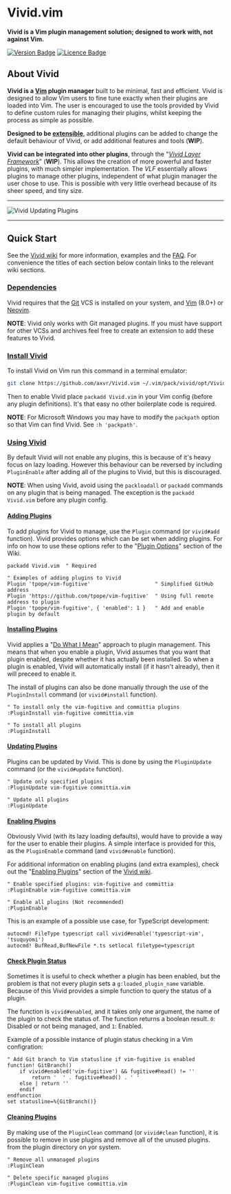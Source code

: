 # Vivid.vim

**Vivid is a Vim plugin management solution; designed to work with, not against
Vim.**

<!-- Badges made using https://shields.io/ -->
[![Version Badge](https://img.shields.io/badge/Version-v1.0.0--alpha.3-brightgreen.svg)](https://github.com/axvr/Vivid.vim/releases)
[![Licence Badge](https://img.shields.io/badge/Licence-MIT-blue.svg)](https://github.com/axvr/Vivid.vim/blob/master/LICENCE)


## About Vivid

**Vivid is a [Vim] plugin manager** built to be minimal, fast and efficient.
Vivid is designed to allow Vim users to fine tune exactly when their plugins are
loaded into Vim. The user is encouraged to use the tools provided by Vivid to
define custom rules for managing their plugins, whilst keeping the process as
simple as possible.

**Designed to be [extensible]()**, additional plugins can be added to change the
default behaviour of Vivid, or add additional features and tools (**WIP**).

**Vivid can be integrated into other plugins**, through the "[*Vivid Layer
Framework*]()" (**WIP**). This allows the creation of more powerful and faster
plugins, with much simpler implementation. The *VLF* essentially allows plugins
to manage other plugins, independent of what plugin manager the user chose to
use. This is possible with very little overhead because of its sheer speed, and
tiny size.


---

![Vivid Updating Plugins](https://github.com/axvr/codedump/raw/master/project-assets/Vivid.vim/vivid-update.png)

---


## Quick Start

See the [Vivid wiki] for more information, examples and the
[FAQ](https://github.com/axvr/Vivid.vim/wiki/FAQ). For convenience the titles of
each section below contain links to the relevant wiki sections.

### [Dependencies](https://github.com/axvr/Vivid.vim/wiki/Installing-Vivid#required-dependencies)

Vivid requires that the [Git](https://git-scm.com) VCS is installed on your
system, and [Vim] \(8.0+\) or [Neovim](https://neovim.io).

**NOTE**: Vivid only works with Git managed plugins. If you must have support
for other VCSs and archives feel free to create an extension to add these
features to Vivid.


### [Install Vivid](https://github.com/axvr/Vivid.vim/wiki/Installing-Vivid#how-to-install-vivid)

To install Vivid on Vim run this command in a terminal emulator:

```sh
git clone https://github.com/axvr/Vivid.vim ~/.vim/pack/vivid/opt/Vivid.vim
```

Then to enable Vivid place `packadd Vivid.vim` in your Vim config (before any
plugin definitions). It's that easy no other boilerplate code is required.

**NOTE**: For Microsoft Windows you may have to modify the `packpath` option so
that Vim can find Vivid. See `:h 'packpath'`.


### [Using Vivid]

By default Vivid will not enable any plugins, this is because of it's heavy
focus on lazy loading. However this behaviour can be reversed by including
`PluginEnable` after adding all of the plugins to Vivid, but this is
discouraged.

**NOTE**: When using Vivid, avoid using the `packloadall` or `packadd` commands
on any plugin that is being managed. The exception is the `packadd Vivid.vim`
before any plugin config.


#### [Adding Plugins](https://github.com/axvr/Vivid.vim/wiki/Managing-Plugins#adding-plugins)

To add plugins for Vivid to manage, use the `Plugin` command (or `vivid#add`
function). Vivid provides options which can be set when adding plugins. For info
on how to use these options refer to the "[Plugin
Options](https://github.com/axvr/Vivid.vim/wiki/Managing-Plugins#plugin-options)"
section of the Wiki.

```vim
packadd Vivid.vim  " Required

" Examples of adding plugins to Vivid
Plugin 'tpope/vim-fugitive'                     " Simplified GitHub address
Plugin 'https://github.com/tpope/vim-fugitive'  " Using full remote address to plugin
Plugin 'tpope/vim-fugitive', { 'enabled': 1 }   " Add and enable plugin by default
```


#### [Installing Plugins](https://github.com/axvr/Vivid.vim/wiki/Managing-Plugins#installing-plugins)

<!-- TODO maybe mention the "Principle of least astonishment" -->
Vivid applies a "[Do What I Mean](https://en.wikipedia.org/wiki/DWIM)" approach
to plugin management. This means that when you enable a plugin, Vivid assumes
that you want that plugin enabled, despite whether it has actually been
installed. So when a plugin is enabled, Vivid will automatically install (if it
hasn't already), then it will preceed to enable it.

The install of plugins can also be done manually through the use of the
`PluginInstall` command (or `vivid#install` function).

```vim
" To install only the vim-fugitive and committia plugins
:PluginInstall vim-fugitive committia.vim

" To install all plugins
:PluginInstall
```


#### [Updating Plugins](https://github.com/axvr/Vivid.vim/wiki/Managing-Plugins#updating-plugins)

Plugins can be updated by Vivid. This is done by using the `PluginUpdate`
command (or the `vivid#update` function).

```vim
" Update only specified plugins
:PluginUpdate vim-fugitive committia.vim

" Update all plugins
:PluginUpdate
```


#### [Enabling Plugins]

Obviously Vivid (with its lazy loading defaults), would have to provide a way
for the user to enable their plugins. A simple interface is provided for this,
as the `PluginEnable` command (and `vivid#enable` function).

For additional information on enabling plugins (and extra examples), check out
the "[Enabling Plugins]" section of the [Vivid wiki].

```vim
" Enable specified plugins: vim-fugitive and committia
:PluginEnable vim-fugitive committia.vim

" Enable all plugins (Not recommended)
:PluginEnable
```

This is an example of a possible use case, for TypeScript development:

```vim
autocmd! FileType typescript call vivid#enable('typescript-vim', 'tsuquyomi')
autocmd! BufRead,BufNewFile *.ts setlocal filetype=typescript
```


#### [Check Plugin Status](https://github.com/axvr/Vivid.vim/wiki/Managing-Plugins#check-plugin-status)

Sometimes it is useful to check whether a plugin has been enabled, but the
problem is that not every plugin sets a `g:loaded_plugin_name` variable. Because
of this Vivid provides a simple function to query the status of a plugin.

The function is `vivid#enabled`, and it takes only one argument, the name of the
plugin to check the status of. The function returns a boolean result. `0`:
Disabled or not being managed, and `1`: Enabled.

Example of a possible instance of plugin status checking in a Vim configration:

```vim
" Add Git branch to Vim statusline if vim-fugitive is enabled
function! GitBranch()
    if vivid#enabled('vim-fugitive') && fugitive#head() != ''
        return '  ' . fugitive#head() . ' '
    else | return ''
    endif
endfunction
set statusline=%{GitBranch()}
```


#### [Cleaning Plugins](https://github.com/axvr/Vivid.vim/wiki/Managing-Plugins#cleaning-plugins)

By making use of the `PluginClean` command (or `vivid#clean` function), it is
possible to remove in use plugins and remove all of the unused plugins. from the
plugin directory on yor system.

```vim
" Remove all unmanaged plugins
:PluginClean

" Delete specific managed plugins
:PluginClean vim-fugitive committia.vim
```


<!-- Links -->

[Vim]:https://www.vim.org
[Vivid wiki]:https://github.com/axvr/Vivid.vim/wiki
[Using Vivid]:https://github.com/axvr/Vivid.vim/wiki/Managing-Plugins
[Enabling Plugins]:https://github.com/axvr/Vivid.vim/wiki/Managing-Plugins#enabling-plugins

